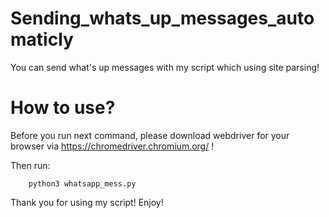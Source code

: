 # Sending_whats_up_messages_automaticly

 You can send what's up messages with my script which using site parsing!
 
# How to use?

Before you run next command, please download webdriver for your browser via https://chromedriver.chromium.org/ !

Then run:

        python3 whatsapp_mess.py

Thank you for using my script!
Enjoy!

